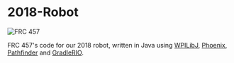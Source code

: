 # 2018-Robot

![FRC 457](https://img.shields.io/badge/FRC-457-blue.svg)

FRC 457's code for our 2018 robot, written in Java using [WPILibJ](https://github.com/wpilibsuite/allwpilib), [Phoenix](https://github.com/CrossTheRoadElec/Phoenix-Documentation), [Pathfinder](https://github.com/JacisNonsense/Pathfinder) and [GradleRIO](https://github.com/Open-RIO/GradleRIO).
